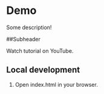 # Demo

Some description!

##Subheader

Watch tutorial on YouTube.

## Local development

1. Open index.html in your browser.
